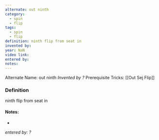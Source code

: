 ```yaml
---
alternate: out ninth
category:
  - spin
  - flip
tags:
  - spin
  - flip
definition: ninth flip from seat in
invented by: 
year: NaN
video link: 
entered by: 
notes: 
---
```

Alternate Name: out ninth
*Invented by ?*
Prerequisite Tricks: [[Out Sej Flip]]

### Definition
ninth flip from seat in


#### Notes:
- 
*entered by: ?*
